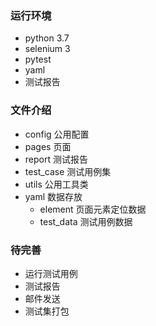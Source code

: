 ### 运行环境
* python 3.7
* selenium 3
* pytest
* yaml
* 测试报告

### 文件介绍
* config 公用配置
* pages 页面
* report 测试报告
* test_case 测试用例集
* utils 公用工具类
* yaml 数据存放
    * element 页面元素定位数据
    * test_data 测试用例数据
  
### 待完善
* 运行测试用例
* 测试报告
* 邮件发送
* 测试集打包
  